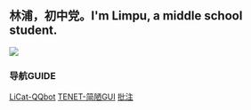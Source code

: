 ## 林浦，初中党。I'm Limpu, a middle school student.
![](https://api.xecades.xyz/api?img=3&date=2022-06-17&str=%5B中考%5D&quote=✨✨がんばれ%21✨✨&qq=3233796965&github=Limpu403&bilibili=376961024)
### 导航GUIDE
[LiCat-QQbot](https://github.com/Limpu403/Limpu403/tree/main/LiCat) 
[TENET-简陋GUI](https://github.com/Limpu403/Limpu403/tree/main/TENET-GUI)
[批注](https://github.com/Limpu403/limpu403/blob/main/批注.py)
